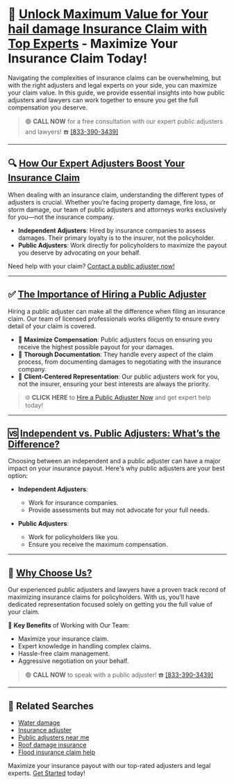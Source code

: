 # 📑 [Unlock Maximum Value for Your hail damage Insurance Claim with Top Experts](https://bit.ly/public-adjuster) - Maximize Your Insurance Claim Today!

Navigating the complexities of insurance claims can be overwhelming, but with the right adjusters and legal experts on your side, you can maximize your claim value. In this guide, we provide essential insights into how public adjusters and lawyers can work together to ensure you get the full compensation you deserve.

> 🟢 **CALL NOW** for a free consultation with our expert public adjusters and lawyers! ☎️ [[833-390-3439]](tel:+18333903439)

---

## 🔍 [How Our Expert Adjusters Boost Your Insurance Claim](https://bit.ly/public-adjuster)

When dealing with an insurance claim, understanding the different types of adjusters is crucial. Whether you’re facing property damage, fire loss, or storm damage, our team of public adjusters and attorneys works exclusively for you—not the insurance company.

- **Independent Adjusters**: Hired by insurance companies to assess damages. Their primary loyalty is to the insurer, not the policyholder.
- **Public Adjusters**: Work directly for policyholders to maximize the payout you deserve by advocating on your behalf.

Need help with your claim? [Contact a public adjuster now!](https://bit.ly/public-adjuster)

---

## ✅ [The Importance of Hiring a Public Adjuster](https://bit.ly/public-adjuster)

Hiring a public adjuster can make all the difference when filing an insurance claim. Our team of licensed professionals works diligently to ensure every detail of your claim is covered.

- 🏅 **Maximize Compensation**: Public adjusters focus on ensuring you receive the highest possible payout for your damages.
- 📝 **Thorough Documentation**: They handle every aspect of the claim process, from documenting damages to negotiating with the insurance company.
- 💼 **Client-Centered Representation**: Our public adjusters work for you, not the insurer, ensuring your best interests are always the priority.

> 🌐 **CLICK HERE** to [Hire a Public Adjuster Now](https://bit.ly/public-adjuster) and get expert help today!

---

## 🆚 [Independent vs. Public Adjusters: What’s the Difference?](https://bit.ly/public-adjuster)

Choosing between an independent and a public adjuster can have a major impact on your insurance payout. Here's why public adjusters are your best option:

- **Independent Adjusters**:
  - Work for insurance companies.
  - Provide assessments but may not advocate for your full needs.
  
- **Public Adjusters**:
  - Work for policyholders like you.
  - Ensure you receive the maximum compensation.

---

## 📢 [Why Choose Us?](https://bit.ly/public-adjuster)

Our experienced public adjusters and lawyers have a proven track record of maximizing insurance claims for policyholders. With us, you’ll have dedicated representation focused solely on getting you the full value of your claim.

🔑 **Key Benefits** of Working with Our Team:
- Maximize your insurance claim.
- Expert knowledge in handling complex claims.
- Hassle-free claim management.
- Aggressive negotiation on your behalf.

> 🟢 **CALL NOW** to speak with a public adjuster! ☎️ [[833-390-3439]](tel:+18333903439)

---

## 🔗 Related Searches
- [Water damage](https://bit.ly/public-adjuster)
- [Insurance adjuster](https://bit.ly/public-adjuster)
- [Public adjusters near me](https://bit.ly/public-adjuster)
- [Roof damage insurance](https://bit.ly/public-adjuster)
- [Flood insurance claim help](https://bit.ly/public-adjuster)

Maximize your insurance payout with our top-rated adjusters and legal experts. [Get Started](https://bit.ly/public-adjuster) today!
